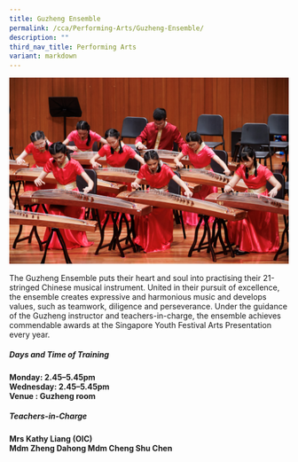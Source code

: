 ```yaml
---
title: Guzheng Ensemble
permalink: /cca/Performing-Arts/Guzheng-Ensemble/
description: ""
third_nav_title: Performing Arts
variant: markdown
---
```

![](/images/2023images/CCAs%202023/guzheng%202023.jpg)

The Guzheng Ensemble puts their heart and soul into practising their 21-stringed Chinese musical instrument. United in their pursuit of excellence, the ensemble creates expressive and harmonious music and develops values, such as teamwork, diligence and perseverance. Under the guidance of the Guzheng instructor and teachers-in-charge, the ensemble achieves commendable awards at the Singapore Youth Festival Arts Presentation every year. 

<h5>Days and Time of Training </h5>

**Monday: 2.45–5.45pm <br>
Wednesday: 2.45–5.45pm <br>
Venue : Guzheng room**<br>

<h5>Teachers-in-Charge</h5>

**Mrs Kathy Liang (OIC)<br>
Mdm Zheng Dahong
Mdm Cheng Shu Chen**